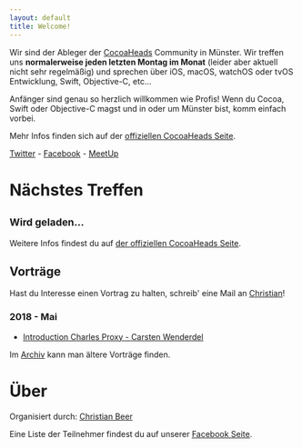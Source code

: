 ```yaml
---
layout: default
title: Welcome!
---
```


Wir sind der Ableger der [CocoaHeads](http://www.cocoaheads.org) Community in Münster. Wir treffen uns **normalerweise jeden letzten Montag im Monat** (leider aber aktuell nicht sehr regelmäßig) und sprechen über iOS, macOS, watchOS oder tvOS Entwicklung, Swift, Objective-C, etc...

Anfänger sind genau so herzlich willkommen wie Profis! Wenn du Cocoa, Swift oder Objective-C magst und in oder um Münster bist, komm einfach vorbei.

Mehr Infos finden sich auf der <a href="http://cocoaheads.org:8106/de/Muenster/index.html">offiziellen CocoaHeads Seite</a>.

<!--  id="social-buttons" -->
<div class="container-fluid">
	<a class="twitter" href="https://twitter.com/cocoaheads_ms"><span class="title">Twitter</span></a>
	 - 
	<a class="facebook" href="https://www.facebook.com/groups/cocoaheads.ms/"><span clasS="title">Facebook</span></a> 
	 - 
	<a class="meetup" href="https://www.meetup.com/de-DE/CocoaHeads-Munster/"><span clasS="title">MeetUp</span></a> 
	<div class="clear"></div>
</div>

# Nächstes Treffen

<h2 class="meeting upcoming" id="nextMeeting"><small>Wird geladen…</small></h2>
<!-- Bitte auf <a href="http://cocoaheads.org:8106/de/Muenster/index.html">der CocoaHeads Seite</a> schauen. -->

<script language="JavaScript">
var evnt;
function _ical_callback(event) {
  evnt = event;

  var nextMeeting = document.getElementById("nextMeeting");
  
  if (event.startDate === null) {
    nextMeeting.innerHTML = "<i>Kein Event</i>";
    return;
  }
  
  var options = { year: "numeric", month: "long", day: "numeric", hour: "numeric", minute: "2-digit" };
  nextMeeting.innerHTML = "" + event.startDate.toJSDate().toLocaleDateString("de-DE", options) 
	+ "<br>" + event.location;
}
loadICal(_ical_callback);
</script>

Weitere Infos findest du auf <a href="http://cocoaheads.org:8106/de/Muenster/index.html">der offiziellen CocoaHeads Seite</a>.

<!--<address><a href="https://www.warpzone.ms/wiki/newbiebereich:besuch">WarpZone.ms</a><br/>
Am Hawerkamp<br/>
Münster<br/>
</address>
(<a href="https://www.google.de/maps/place/warpzone+e.V./@51.944511,7.63893">map</a>)
-->
<!-- <address><a href="https://www.facebook.com/stullenschmiede/info?tab=page_info">Café Dreiklang</a><br/>
Wolbecker Straße 38<br/>
48155 Münster<br/>
</address>
(<a href="https://www.google.com/maps/place/Wolbecker+Str.+38,+48155+Münster,+Germany/@51.9574967,7.6398686,17z/data=!3m1!4b1!4m2!3m1!1s0x47b9bad8f0000673:0xf2987a2491b207cd">map</a>)
-->

<!--<address><a href="https://www.google.com/maps/place/Früh+Bis+Spät/@51.961794,7.633094,17z/data=!3m1!4b1!4m2!3m1!1s0x47b9bae7be7a8a05:0xef38ea6ffd59a6f2">Früh bis Spät</a><br/>
Alter Steinweg 31<br/>
48143 Münster<br/>
</address>
(<a href="https://www.google.com/maps/place/Früh+Bis+Spät/@51.961794,7.633094,17z/data=!3m1!4b1!4m2!3m1!1s0x47b9bae7be7a8a05:0xef38ea6ffd59a6f2">map</a>)-->

## Vorträge

<div id="talk-survey" class="drop-shadow lifted">
    Hast du Interesse einen Vortrag zu halten, schreib' eine Mail an <a href="mailto:cocoaheads-ms@chbeer.de">Christian</a>!
</div>


### 2018 - Mai

* [Introduction Charles Proxy - Carsten Wenderdel](talks/201805_Carsten_Wenderdel_Charles-Proxy.pdf)

Im [Archiv](talks-archive.html) kann man ältere Vorträge finden.

<!--
# Vergangene Treffen

* Apple Event (live) "Spring Forward." - [RSVP](https://www.facebook.com/events/1571788669765074/)


 -->

# Über

Organisiert durch: [Christian Beer](http://chbeer.de)

Eine Liste der Teilnehmer findest du auf unserer [Facebook Seite](https://www.facebook.com/groups/cocoaheads.ms/).
